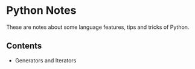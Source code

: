 # Python Notes

These are notes about some language features, tips and tricks of Python.

## Contents

* Generators and Iterators

